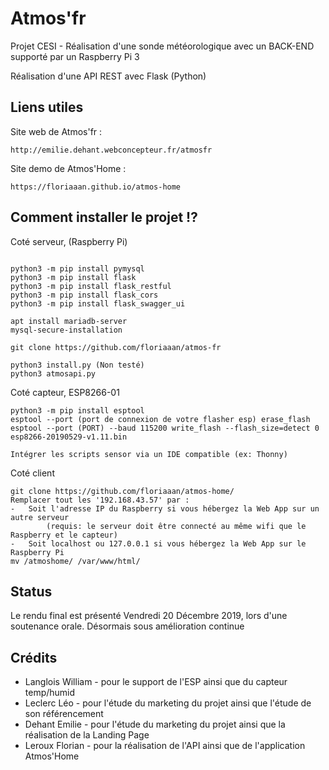 # Atmos'fr
Projet CESI - Réalisation d'une sonde météorologique avec un BACK-END supporté par un Raspberry Pi 3



Réalisation d'une API REST avec Flask (Python)

## Liens utiles

Site web de Atmos'fr :
```
http://emilie.dehant.webconcepteur.fr/atmosfr
```
Site demo de Atmos'Home :
```
https://floriaaan.github.io/atmos-home
```

## Comment installer le projet ⁉️

Coté serveur, (Raspberry Pi)

```

python3 -m pip install pymysql
python3 -m pip install flask
python3 -m pip install flask_restful
python3 -m pip install flask_cors
python3 -m pip install flask_swagger_ui

apt install mariadb-server
mysql-secure-installation

git clone https://github.com/floriaaan/atmos-fr

python3 install.py (Non testé)
python3 atmosapi.py

```

Coté capteur, ESP8266-01

```
python3 -m pip install esptool
esptool --port (port de connexion de votre flasher esp) erase_flash
esptool --port (PORT) --baud 115200 write_flash --flash_size=detect 0 esp8266-20190529-v1.11.bin

Intégrer les scripts sensor via un IDE compatible (ex: Thonny)
```

Coté client

```
git clone https://github.com/floriaaan/atmos-home/
Remplacer tout les '192.168.43.57' par :
-   Soit l'adresse IP du Raspberry si vous hébergez la Web App sur un autre serveur
        (requis: le serveur doit être connecté au même wifi que le Raspberry et le capteur)
-   Soit localhost ou 127.0.0.1 si vous hébergez la Web App sur le Raspberry Pi
mv /atmoshome/ /var/www/html/

```

## Status
Le rendu final est présenté Vendredi 20 Décembre 2019, lors d'une soutenance orale.
Désormais sous amélioration continue



## Crédits
- Langlois William - pour le support de l'ESP ainsi que du capteur temp/humid
- Leclerc Léo - pour l'étude du marketing du projet ainsi que l'étude de son référencement
- Dehant Emilie - pour l'étude du marketing du projet ainsi que la réalisation de la Landing Page
- Leroux Florian - pour la réalisation de l'API ainsi que de l'application Atmos'Home



